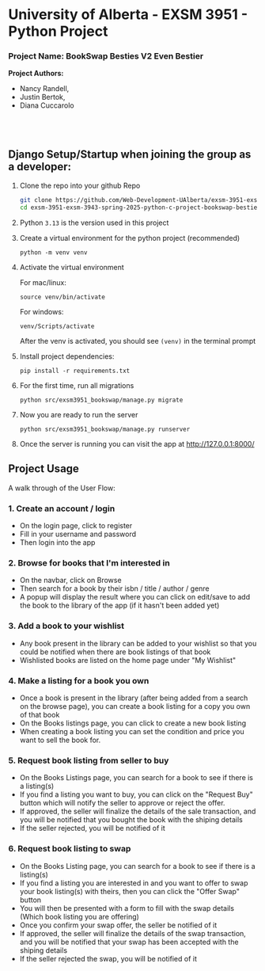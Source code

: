 # University of Alberta - EXSM 3951 - Python Project 
### Project Name: BookSwap Besties V2 Even Bestier

**Project Authors:** 
 + Nancy Randell, 
 + Justin Bertok, 
 + Diana Cuccarolo
<br>
<br>

## Django Setup/Startup when joining the group as a developer:

1. Clone the repo into your github Repo

    ```bash
    git clone https://github.com/Web-Development-UAlberta/exsm-3951-exsm-3943-spring-2025-python-c-project-bookswap-besties-v2-even-bestier.git
    cd exsm-3951-exsm-3943-spring-2025-python-c-project-bookswap-besties-v2-even-bestier
    ```
2. Python `3.13` is the version used in this project

3. Create a virtual environment for the python project (recommended)
    ```
    python -m venv venv
    ```
4. Activate the virtual environment
    
    For mac/linux:
    ```
    source venv/bin/activate
    ```
    
    For windows:
    ```
    venv/Scripts/activate
    ```
    After the venv is activated, you should see `(venv)` in the terminal prompt
5. Install project dependencies:
    ```
    pip install -r requirements.txt
    ```

6. For the first time, run all migrations
    ```
    python src/exsm3951_bookswap/manage.py migrate 
    ```
7. Now you are ready to run the server
    ```
    python src/exsm3951_bookswap/manage.py runserver 
    ```
8. Once the server is running you can visit the app at http://127.0.0.1:8000/



## Project Usage

A walk through of the User Flow:

### 1. Create an account / login
- On the login page, click to register
- Fill in your username and password
- Then login into the app

### 2. Browse for books that I'm interested in
- On the navbar, click on Browse
- Then search for a book by their isbn / title / author / genre
- A popup will display the result where you can click on edit/save to add the book to the library of the app (if it hasn't been added yet)

### 3. Add a book to your wishlist
- Any book present in the library can be added to your wishlist so that you could be notified when there are book listings of that book
- Wishlisted books are listed on the home page under "My Wishlist"

### 4. Make a listing for a book you own
- Once a book is present in the library (after being added from a search on the browse page), you can create a book listing for a copy you own of that book
- On the Books listings page, you can click to create a new book listing
- When creating a book listing you can set the condition and price you want to sell the book for.

### 5. Request book listing from seller to buy
- On the Books Listings page,  you can search for a book to see if there is a listing(s)
- If you find a listing you want to buy, you can click on the "Request Buy" button which will notify the seller to approve or reject the offer.
- If approved, the seller will finalize the details of the sale transaction, and you will be notified that you bought the book with the shiping details
- If the seller rejected, you will be notified of it

### 6. Request book listing to swap
- On the Books Listing page, you can search for a book to see if there is a listing(s)
- If you find a listing you are interested in and you want to offer to swap your book listing(s) with theirs, then you can click the "Offer Swap" button
- You will then be presented with a form to fill with the swap details (Which book listing you are offering)
- Once you confirm your swap offer, the seller be notified of it
- If approved, the seller will finalize the details of the swap transaction, and you will be notified that your swap has been accepted with the shiping details
- If the seller rejected the swap, you will be notified of  it





 


